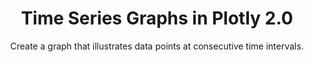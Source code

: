 ﻿---
layout: tutorial-single_layout
title: Time Series Graphs in Plotly 2.0
subtitle: Create a graph that illustrates data points at consecutive time intervals.
permalink: /make-a-time-series-graph/
imageurl: ../static/images/dates-time-series-and-timestamp/time-series-thimb.png
state: active
tags: financial
order: 1.5
meta_description: A tutorial on how to make a time series graph in Plotly 2.0.
popularity: featured
carouselimageurl:
actioncall: How to make a time series graph in Plotly 2.0
actioncall-url: https://plot.ly/alpha/workspace/?fid=plotly2_demo:45

otherlang: Know how to program? See how to create this in [Python](https://plot.ly/python/time-series/) or [R](https://plot.ly/r/time-series/).

live-graph: <iframe width="900" height="800" frameborder="0" scrolling="no" src="https://plot.ly/~plotly2_demo/45.embed"></iframe>
live-graph-image:

steps:
 - title: Try an Example
   sub-steps:
    - copy: "A time series graph is a great way to evaluate patterns and behavior in data over time."
    - copy: "After selecting 'Line plot' under 'Chart Type', you can check out an example before adding your own data. Clicking the 'try an example' button will show what a sample chart looks like after adding data and playing with the style. You'll also see what labels and style attributes were selected for this specific chart, as well as the end result."
      img: "![Example after](../static/images/line-graph-and-scatter-plot-with-excel/try-an-example.png)"
    - copy: "You can also use the data featured in this tutorial by clicking on 'Open This Data in Plotly' on the left-hand side. It'll open in your workspace."
      img: "![Open data](../static/images/enter-data-in-the-grid/open-this-data.png)"
 
 - title: Add Data
   sub-steps:
    - copy: "Head to Plotly’s new online [workspace](https://plot.ly/create) and add your data. You have the option of typing directly in the grid, uploading your file, or entering a URL of an online dataset. Plotly accepts .xls, .xlsx, or .csv files. For more information on how to enter your data, see [this](http://help.plot.ly/add-data-to-the-plotly-grid/) tutorial."
      img: "![Import data main](../static/images/dates-time-series-and-timestamp/time-import.png)"
    - copy: "When your data consists of dates, it's important to format them in a specific way, otherwise Plotly won't recognize them as such. To enter dates directly in the grid, you’ll need to use these formats: yyyy-mm, yyyy-mm-dd;  yyyy-mm-dd HH or yyyy-mm-dd HH:MM:SS (if your data consists of time). Note that the hour must be a number between 00 and 23, with hours 12 through 23 reserved for PM. You'll notice in the first column that we've set our dates as date-month (typing January 2000 as 2000-01, for example). For more detailed information on how to enter dates and times in the grid, and how to change the format displayed on your graph, visit [this](http://help.plot.ly/date-format-and-time-series/) page."

 - title: Create Chart
   sub-steps:
    - copy: "After adding your own data, go to GRAPH on the left-hand side, then 'Create'. Choose 'Line plot' under 'Chart type'."
      img: "![Choose chart main](../static/images/line-graph-and-scatter-plot-with-excel/choose-chart-main.png)"
    - copy: "Click on GRAPH on the left-hand side to add your x-axis and y-axis to your line plot. After selecting ‘Line plot', you should then fill out the X and Y dropdown to create the plot."
      img: "![Adding x and y axis](../static/images/line-graph-and-scatter-plot-with-excel/line-axes-panel.png)"
    - copy: "This will create a raw time series plot, as seen below."
      img: "![Raw chart](../static/images/dates-time-series-and-timestamp/time-raw-chart.png)"

 - title: Style
   sub-steps:
    - copy: "You can choose your colors, text position, or typeface. Click on STYLE on the left-hand side to play around with the style of your chart."
    - copy: "To change the color of your lines, the line thickness and line type, click on ‘Traces’ under the same STYLE tab. Note that certain colors and typeface are only available with a PRO subscription. Click [here](https://plot.ly/products/cloud/) to upgrade!"
      img: "![Color panel](../static/images/dates-time-series-and-timestamp/time-colour-panel.png)"
    - copy: "Right below that color section is 'Values Shown on Hover'. Plotly is all about interative charts, and although the x-axis shows only the year, you can hover over the plot to see the values of each month. Depending on what values you want to appear when you hover, can click on the 'X', 'Y', or 'Name'."
      img: "![Hover values](../static/images/dates-time-series-and-timestamp/time-hover.png)"
    - copy: "It's also important to note that you have to convert the date to unix time. Our plot shows a tick every two years, but we want the x-axis to show a tick mark every year. We have to set that step size and step offset variable, and to set those values, we need to use the unix timestamp. When you work with axis specifications, you have to convert the date to unix time in milliseconds for the step size, using [this](http://www.timestampconvert.com/) tool to convert our dates. We go to 'Axes' in the STYLE section, select 'Linear', then add the unix timestamp to the step size and step offset fields."
      img: "![Time step size](../static/images/dates-time-series-and-timestamp/time-step-size.png)"
    - copy: "Another option is to select 'Custom' in the same section, and enter the number of markers you want to show on your plot. In the image below, you can see that we have a marker for every year between 2000-2012."
      img: "![Hover values](../static/images/dates-time-series-and-timestamp/time-tick-marker.png)"
    - copy: "To change the range of your axes, visit 'Axes' under STYLE, and add the unix timestamps in the 'X-MIN' and 'X-MAX' fields under 'Range'."
      img: "![Hover values](../static/images/dates-time-series-and-timestamp/time-range.png)"
    - copy: "To add a title to your plot, you can type it directly on the title by double-clicking it."
      img: "![Type directly title](../static/images/dates-time-series-and-timestamp/time-title.png)"
    - copy: "The same can be done for the axis labels, and legend."
      img: "![Type directly axis](../static/images/dates-time-series-and-timestamp/time-axis-label.png)"
    - copy: "Another option is to visit the 'Layout' section under STYLE, click on 'Text' and enter your title in the box, as shown below."
      img: "![Type in layout panel](../static/images/dates-time-series-and-timestamp/time-title-panel.png)"

 - title: Save and Share
   sub-steps:
    - copy: "Your chart is now done! Click SAVE on the left-hand side."
      img: "![Save main](../static/images/dates-time-series-and-timestamp/time-save.png)"
    - copy: "After giving your file a name, select your PLOT and DATA as 'Public' or 'Private'. For more information on how sharing works, including the difference between private, public and secret sharing, visit [this](http://help.plot.ly/save-share-and-export-in-plotly/) page."
      img: "![Save pop-up](../static/images/dates-time-series-and-timestamp/time-save-popup.png)"
---


